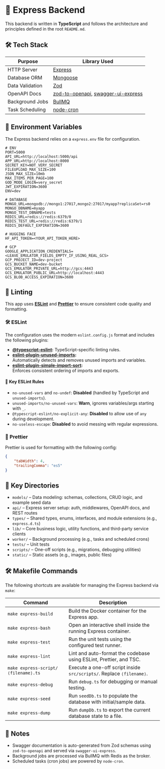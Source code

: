 # 🚀 Express Backend

This backend is written in **TypeScript** and follows the architecture and principles defined in the root `README.md`.

## 🛠️ Tech Stack

| Purpose         | Library Used                                                                                                                               |
| --------------- | ------------------------------------------------------------------------------------------------------------------------------------------ |
| HTTP Server     | [Express](https://expressjs.com/)                                                                                                          |
| Database ORM    | [Mongoose](https://mongoosejs.com/)                                                                                                        |
| Data Validation | [Zod](https://zod.dev/)                                                                                                                    |
| OpenAPI Docs    | [zod-to-openapi](https://github.com/asteasolutions/zod-to-openapi), [swagger-ui-express](https://www.npmjs.com/package/swagger-ui-express) |
| Background Jobs | [BullMQ](https://docs.bullmq.io/)                                                                                                          |
| Task Scheduling | [node-cron](https://www.npmjs.com/package/node-cron)                                                                                       |

## 🔐 Environment Variables

The Express backend relies on a `express.env` file for configuration.

```
# ENV
PORT=5000
API_URL=http://localhost:5000/api
APP_URL=http://localhost:8000
SECRET_KEY=NOT_VERY_SECRET
FILEUPLOAD_MAX_SIZE=100
JSON_MAX_SIZE=10mb
MAX_ITEMS_PER_PAGE=100
GOD_MODE_LOGIN=very_secret
JWT_EXPIRATION=3600
ENV=dev

# DATABASE
MONGO_URL=mongodb://mongo1:27017,mongo2:27017/myapp?replicaSet=rs0
MONGO_DBNAME=myapp
MONGO_TEST_DBNAME=tests
REDIS_URL=redis://redis:6379/0
REDIS_TEST_URL=redis://redis:6379/1
REDIS_DEFAULT_EXPIRATION=3600

# HUGGING FACE
HF_API_TOKEN=<YOUR_API_TOKEN_HERE>

# GCP
GOOGLE_APPLICATION_CREDENTIALS=<LEAVE_EMULATOR_FIELDS_EMPTY_IF_USING_REAL_GCS>
GCP_PROJECT_ID=dev-project
GCS_BUCKET_NAME=dev-bucket
GCS_EMULATOR_PRIVATE_URL=http://gcs:4443
GCS_EMULATOR_PUBLIC_URL=http://localhost:4443
GCS_BLOB_ACCESS_EXPIRATION=3600
```

## 🧹 Linting

This app uses **[ESLint](https://eslint.org/)** and **[Prettier](https://prettier.io/)** to ensure consistent code quality and formatting.

### 🛠 ESLint

The configuration uses the modern `eslint.config.js` format and includes the following plugins:

- **[@typescript-eslint](https://typescript-eslint.io/):** TypeScript-specific linting rules.
- **[eslint-plugin-unused-imports](https://www.npmjs.com/package/eslint-plugin-unused-imports):**  
  Automatically detects and removes unused imports and variables.
- **[eslint-plugin-simple-import-sort](https://www.npmjs.com/package/eslint-plugin-simple-import-sort):**  
  Enforces consistent ordering of imports and exports.

#### 🔑 Key ESLint Rules

- `no-unused-vars` and `no-undef`: **Disabled** (handled by TypeScript and `unused-imports`).
- `unused-imports/no-unused-vars`: **Warn**, ignores variables/args starting with `_`.
- `@typescript-eslint/no-explicit-any`: **Disabled** to allow use of `any` during development.
- `no-useless-escape`: **Disabled** to avoid messing with regular expressions.

### 🎨 Prettier

Prettier is used for formatting with the following config:

```json
{
    "tabWidth": 4,
    "trailingComma": "es5"
}
```

## 📁 Key Directories

- `models/` – Data modeling: schemas, collections, CRUD logic, and example seed data
- `api/` – Express server setup: auth, middlewares, OpenAPI docs, and REST routes
- `types/` – Shared types, enums, interfaces, and module extensions (e.g., `express.d.ts`)
- `lib/` – Core business logic, utility functions, and third-party service clients
- `worker/` – Background processing (e.g., tasks and scheduled crons)
- `tests/` – Unit tests
- `scripts/` – One-off scripts (e.g., migrations, debugging utilities)
- `static/` – Static assets (e.g., images, public files)

## 🛠️ Makefile Commands

The following shortcuts are available for managing the Express backend via `make`:

| Command                             | Description                                                           |
| ----------------------------------- | --------------------------------------------------------------------- |
| `make express-build`                | Build the Docker container for the Express app.                       |
| `make express-bash`                 | Open an interactive shell inside the running Express container.       |
| `make express-test`                 | Run the unit tests using the configured test runner.                  |
| `make express-lint`                 | Lint and auto-format the codebase using ESLint, Prettier, and TSC.    |
| `make express-script/⟨filename⟩.ts` | Execute a one-off script inside `src/scripts/`. Replace `⟨filename⟩`. |
| `make express-debug`                | Run `debug.ts` for debugging or manual testing.                       |
| `make express-seed`                 | Run `seedDb.ts` to populate the database with initial/sample data.    |
| `make express-dump`                 | Run `dumpDb.ts` to export the current database state to a file.       |

## 📌 Notes

- Swagger documentation is auto-generated from Zod schemas using `zod-to-openapi` and served via `swagger-ui-express`.
- Background jobs are processed via BullMQ with Redis as the broker.
- Scheduled tasks (cron jobs) are powered by `node-cron`.
